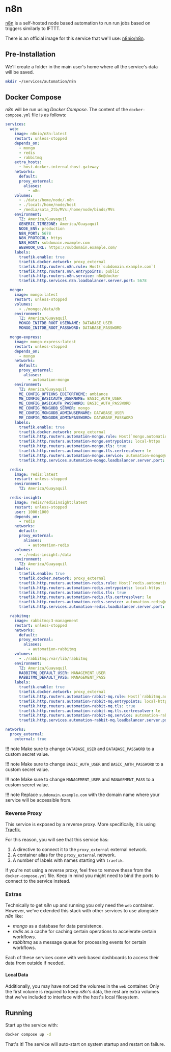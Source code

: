 # n8n

[n8n](https://n8n.io/) is a self-hosted node based automation to run run jobs based on triggers similarly to IFTTT.

There is an official image for this service that we'll use: [n8nio/n8n](https://hub.docker.com/r/n8nio/n8n).

## Pre-Installation

We'll create a folder in the main user's home where all the service's data will be saved.

```bash
mkdir ~/services/automation/n8n
```

## Docker Compose

*n8n* will be run using *Docker Compose*. The content of the `docker-compose.yml` file is as follows:

```yaml
services:
  web:
    image: n8nio/n8n:latest
    restart: unless-stopped
    depends_on:
      - mongo
      - redis
      - rabbitmq
    extra_hosts:
      - host.docker.internal:host-gateway
    networks:
      default:
      proxy_external:
        aliases:
          - n8n
    volumes:
      - ./data:/home/node/.n8n
      - ./local:/home/node/host
      - /media/sata_2tb/MVs:/home/node/binds/MVs
    environment:
      TZ: America/Guayaquil
      GENERIC_TIMEZONE: America/Guayaquil
      NODE_ENV: production
      N8N_PORT: 5678
      N8N_PROTOCOL: https
      N8N_HOST: subdomain.example.com
      WEBHOOK_URL: https://subdomain.example.com/
    labels:
      traefik.enable: true
      traefik.docker.network: proxy_external
      traefik.http.routers.n8n.rule: Host(`subdomain.example.com`)
      traefik.http.routers.n8n.entrypoints: public
      traefik.http.routers.n8n.service: n8n@docker
      traefik.http.services.n8n.loadbalancer.server.port: 5678

  mongo:
    image: mongo:latest
    restart: unless-stopped
    volumes:
      - ./mongo:/data/db
    environment:
      TZ: America/Guayaquil
      MONGO_INITDB_ROOT_USERNAME: DATABASE_USER
      MONGO_INITDB_ROOT_PASSWORD: DATABASE_PASSWORD

  mongo-express:
    image: mongo-express:latest
    restart: unless-stopped
    depends_on:
      - mongo
    networks:
      default:
      proxy_external:
        aliases:
          - automation-mongo
    environment:
      TZ: America/Guayaquil
      ME_CONFIG_OPTIONS_EDITORTHEME: ambiance
      ME_CONFIG_BASICAUTH_USERNAME: BASIC_AUTH_USER
      ME_CONFIG_BASICAUTH_PASSWORD: BASIC_AUTH_PASSWORD
      ME_CONFIG_MONGODB_SERVER: mongo
      ME_CONFIG_MONGODB_ADMINUSERNAME: DATABASE_USER
      ME_CONFIG_MONGODB_ADMINPASSWORD: DATABASE_PASSWORD
    labels:
      traefik.enable: true
      traefik.docker.network: proxy_external
      traefik.http.routers.automation-mongo.rule: Host(`mongo.automation.alpha.example.com) || Host(`mongo.automation.alpha.home.example.com)
      traefik.http.routers.automation-mongo.entrypoints: local-https
      traefik.http.routers.automation-mongo.tls: true
      traefik.http.routers.automation-mongo.tls.certresolver: le
      traefik.http.routers.automation-mongo.service: automation-mongo@docker
      traefik.http.services.automation-mongo.loadbalancer.server.port: 8081

  redis:
    image: redis:latest
    restart: unless-stopped
    environment:
      TZ: America/Guayaquil

  redis-insight:
    image: redis/redisinsight:latest
    restart: unless-stopped
    user: 1000:1000
    depends_on:
      - redis
    networks:
      default:
      proxy_external:
        aliases:
          - automation-redis
    volumes:
      - ./redis-insight:/data
    environment:
      TZ: America/Guayaquil
    labels:
      traefik.enable: true
      traefik.docker.network: proxy_external
      traefik.http.routers.automation-redis.rule: Host(`redis.automation.alpha.example.com) || Host(`redis.automation.alpha.home.example.com)
      traefik.http.routers.automation-redis.entrypoints: local-https
      traefik.http.routers.automation-redis.tls: true
      traefik.http.routers.automation-redis.tls.certresolver: le
      traefik.http.routers.automation-redis.service: automation-redis@docker
      traefik.http.services.automation-redis.loadbalancer.server.port: 5540

  rabbitmq:
    image: rabbitmq:3-management
    restart: unless-stopped
    networks:
      default:
      proxy_external:
        aliases:
          - automation-rabbitmq
    volumes:
      - ./rabbitmq:/var/lib/rabbitmq
    environment:
      TZ: America/Guayaquil
      RABBITMQ_DEFAULT_USER: MANAGEMENT_USER
      RABBITMQ_DEFAULT_PASS: MANAGEMENT_PASS
    labels:
      traefik.enable: true
      traefik.docker.network: proxy_external
      traefik.http.routers.automation-rabbit-mq.rule: Host(`rabbitmq.automation.alpha.example.com`) || Host(`rabbitmq.automation.alpha.home.example.com`)
      traefik.http.routers.automation-rabbit-mq.entrypoints: local-https
      traefik.http.routers.automation-rabbit-mq.tls: true
      traefik.http.routers.automation-rabbit-mq.tls.certresolver: le
      traefik.http.routers.automation-rabbit-mq.service: automation-rabbit-mq@docker
      traefik.http.services.automation-rabbit-mq.loadbalancer.server.port: 15672

networks:
  proxy_external:
    external: true
```

!!! note
    Make sure to change `DATABASE_USER` and `DATABASE_PASSWORD` to a custom secret value.

!!! note
    Make sure to change `BASIC_AUTH_USER` and `BASIC_AUTH_PASSWORD` to a custom secret value.

!!! note
    Make sure to change `MANAGEMENT_USER` and `MANAGEMENT_PASS` to a custom secret value.

!!! note
    Replace `subdomain.example.com` with the domain name where your service will be accessible from.

### Reverse Proxy

This service is exposed by a reverse proxy. More specifically, it is using [Traefik](../networking/traefik.md).

For this reason, you will see that this service has:

1. A directive to connect it to the `proxy_external` external network.
2. A container alias for the `proxy_external` network.
3. A number of labels with names starting with `traefik`.

If you're not using a reverse proxy, feel free to remove these from the `docker-compose.yml` file.
Keep in mind you might need to bind the ports to connect to the service instead.

### Extras

Technically to get *n8n* up and running you only need the `web` container. However, we've extended this stack with other services to use alongside *n8n* like:

* *mongo* as a database for data persistence.
* *redis* as a cache for caching certain operations to accelerate certain workflows.
* *rabbitmq* as a message queue for processing events for certain workflows.

Each of these services come with web based dashboards to access their data from outside if needed.

#### Local Data

Additionally, you may have noticed the volumes in the `web` container. Only the first volume is required to keep *n8n*'s data, the rest are extra volumes that we've included to interface with the host's local filesystem.

## Running

Start up the service with:

```bash
docker compose up -d
```

That's it! The service will auto-start on system startup and restart on failure.
